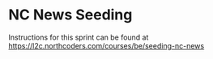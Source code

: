 # NC News Seeding
Instructions for this sprint can be found at https://l2c.northcoders.com/courses/be/seeding-nc-news

